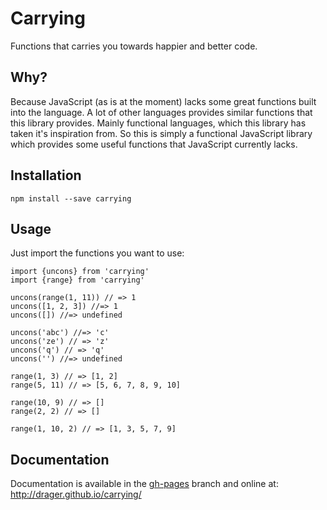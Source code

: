 # Carrying
Functions that carries you towards happier and better code.

## Why?
Because JavaScript (as is at the moment) lacks some great functions built into the language.
A lot of other languages provides similar functions that this library provides.
Mainly functional languages, which this library has taken it's inspiration from. So this is simply a
functional JavaScript library which provides some useful functions that JavaScript currently lacks.

## Installation
```
npm install --save carrying
```

## Usage
Just import the functions you want to use:

```
import {uncons} from 'carrying'
import {range} from 'carrying'

uncons(range(1, 11)) // => 1
uncons([1, 2, 3]) //=> 1
uncons([]) //=> undefined

uncons('abc') //=> 'c'
uncons('ze') // => 'z'
uncons('q') // => 'q'
uncons('') //=> undefined

range(1, 3) // => [1, 2]
range(5, 11) // => [5, 6, 7, 8, 9, 10]

range(10, 9) // => []
range(2, 2) // => []

range(1, 10, 2) // => [1, 3, 5, 7, 9]
```

## Documentation
Documentation is available in the [gh-pages](https://github.com/drager/carrying/tree/gh-pages)
branch and online at: http://drager.github.io/carrying/
